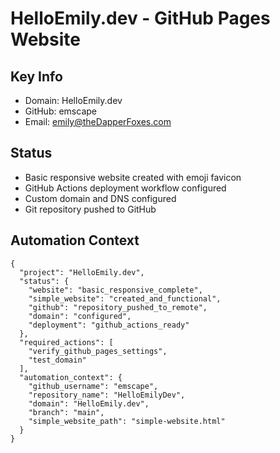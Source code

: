 # HelloEmily.dev - GitHub Pages Website

## Key Info
- Domain: HelloEmily.dev
- GitHub: emscape
- Email: emily@theDapperFoxes.com

## Status
- Basic responsive website created with emoji favicon
- GitHub Actions deployment workflow configured
- Custom domain and DNS configured
- Git repository pushed to GitHub

## Automation Context
```
{
  "project": "HelloEmily.dev",
  "status": {
    "website": "basic_responsive_complete",
    "simple_website": "created_and_functional",
    "github": "repository_pushed_to_remote",
    "domain": "configured",
    "deployment": "github_actions_ready"
  },
  "required_actions": [
    "verify_github_pages_settings",
    "test_domain"
  ],
  "automation_context": {
    "github_username": "emscape",
    "repository_name": "HelloEmilyDev",
    "domain": "HelloEmily.dev",
    "branch": "main",
    "simple_website_path": "simple-website.html"
  }
}